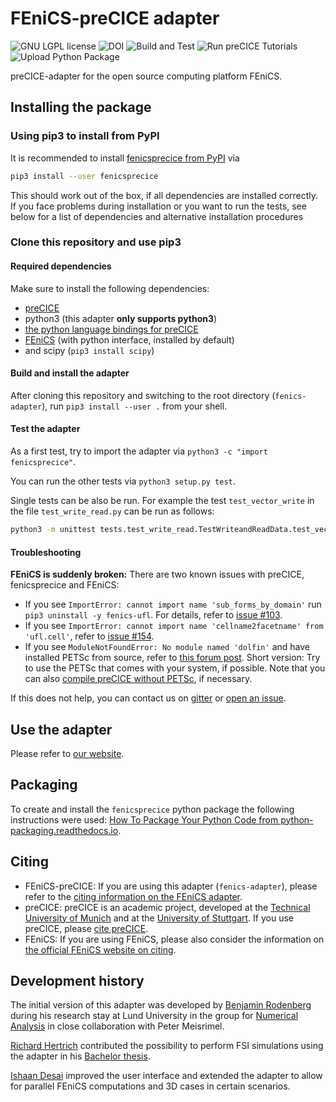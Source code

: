 # FEniCS-preCICE adapter

<a style="text-decoration: none" href="https://github.com/precice/fenics-adapter/blob/master/LICENSE" target="_blank">
    <img src="https://img.shields.io/github/license/precice/fenics-adapter.svg" alt="GNU LGPL license">
</a>

<a style="text-decoration: none" href="https://doi.org/10.1016/j.softx.2021.100807" target="_blank">
    <img src="https://zenodo.org/badge/DOI/10.1016/j.softx.2021.100807.svg" alt="DOI">
</a>

<a style="text-decoration: none" href="https://github.com/precice/fenics-adapter/actions/workflows/build-and-test.yml" target="_blank">
    <img src="https://github.com/precice/fenics-adapter/actions/workflows/build-and-test.yml/badge.svg" alt="Build and Test">
</a>
<a style="text-decoration: none" href="https://github.com/precice/fenics-adapter/actions/workflows/run-tutorials.yml" target="_blank">
    <img src="https://github.com/precice/fenics-adapter/actions/workflows/run-tutorials.yml/badge.svg" alt="Run preCICE Tutorials">
</a>
<a style="text-decoration: none" href="https://pypi.org/project/fenicsprecice/" target="_blank">
    <img src="https://github.com/precice/fenics-adapter/actions/workflows/pythonpublish.yml/badge.svg" alt="Upload Python Package">
</a>

preCICE-adapter for the open source computing platform FEniCS.

## Installing the package

### Using pip3 to install from PyPI

It is recommended to install [fenicsprecice from PyPI](https://pypi.org/project/fenicsprecice/) via

```bash
pip3 install --user fenicsprecice
```

This should work out of the box, if all dependencies are installed correctly. If you face problems during installation or you want to run the tests, see below for a list of dependencies and alternative installation procedures

### Clone this repository and use pip3

#### Required dependencies

Make sure to install the following dependencies:

* [preCICE](https://github.com/precice/precice/wiki)
* python3 (this adapter **only supports python3**)
* [the python language bindings for preCICE](https://github.com/precice/python-bindings)
* [FEniCS](https://fenicsproject.org/) (with python interface, installed by default)
* and scipy (`pip3 install scipy`)

#### Build and install the adapter

After cloning this repository and switching to the root directory (`fenics-adapter`), run ``pip3 install --user .`` from your shell.

#### Test the adapter

As a first test, try to import the adapter via `python3 -c "import fenicsprecice"`.

You can run the other tests via `python3 setup.py test`.

Single tests can be also be run. For example the test `test_vector_write` in the file `test_write_read.py` can be run as follows:

```bash
python3 -m unittest tests.test_write_read.TestWriteandReadData.test_vector_write
```

#### Troubleshooting

**FEniCS is suddenly broken:** There are two known issues with preCICE, fenicsprecice and FEniCS:

* If you see `ImportError: cannot import name 'sub_forms_by_domain'` run `pip3 uninstall -y fenics-ufl`. For details, refer to [issue #103](https://github.com/precice/fenics-adapter/issues/103).
* If you see `ImportError: cannot import name 'cellname2facetname' from 'ufl.cell'`, refer to [issue #154](https://github.com/precice/fenics-adapter/issues/154).
* If you see `ModuleNotFoundError: No module named 'dolfin'` and have installed PETSc from source, refer to [this forum post](https://fenicsproject.discourse.group/t/modulenotfounderror-no-module-named-dolfin-if-petsc-dir-is-set/4407). Short version: Try to use the PETSc that comes with your system, if possible. Note that you can also [compile preCICE without PETSc](https://www.precice.org/installation-source-configuration.html), if necessary.

If this does not help, you can contact us on [gitter](https://gitter.im/precice/lobby) or [open an issue](https://github.com/precice/fenics-adapter/issues/new).

## Use the adapter

Please refer to [our website](https://www.precice.org/adapter-fenics.html#how-can-i-use-my-own-solver-with-the-adapter-).

## Packaging

To create and install the `fenicsprecice` python package the following instructions were used: [How To Package Your Python Code from python-packaging.readthedocs.io](https://python-packaging.readthedocs.io/en/latest/index.html).

## Citing

* FEniCS-preCICE: If you are using this adapter (`fenics-adapter`), please refer to the [citing information on the FEniCS adapter](https://www.precice.org/adapter-fenics.html#how-to-cite).
* preCICE: preCICE is an academic project, developed at the [Technical University of Munich](https://www5.in.tum.de/) and at the [University of Stuttgart](https://www.ipvs.uni-stuttgart.de/). If you use preCICE, please [cite preCICE](https://precice.org/publications.html#how-to-cite-precice).
* FEniCS: If you are using FEniCS, please also consider the information on [the official FEniCS website on citing](https://fenicsproject.org/citing/).

## Development history

The initial version of this adapter was developed by [Benjamin Rodenberg](https://www.cs.cit.tum.de/sccs/personen/benjamin-rodenberg/) during his research stay at Lund University in the group for [Numerical Analysis](http://www.maths.lu.se/english/research/research-divisions/numerical-analysis/) in close collaboration with Peter Meisrimel.

[Richard Hertrich](https://github.com/richahert) contributed the possibility to perform FSI simulations using the adapter in his [Bachelor thesis](https://mediatum.ub.tum.de/node?id=1520579).

[Ishaan Desai](https://www.ipvs.uni-stuttgart.de/institute/team/Desai/) improved the user interface and extended the adapter to allow for parallel FEniCS computations and 3D cases in certain scenarios.
